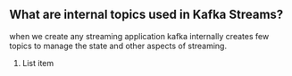 ## What are internal topics used in Kafka Streams?
when we create any streaming application kafka internally creates few topics to manage the state and other aspects of streaming.

 1. List item

<!--stackedit_data:
eyJoaXN0b3J5IjpbLTUwMTAxMzI2MSwyMDM2NzcyNDQzLC0yMD
g4NzQ2NjEyLC05NTAwMjUwMTIsLTUwNDI3MzQ3MCwtMTE2MTc0
MDU3NSwtMjE0NjUxMDAwMywyMDgyNjAxNjE2LC0yMTEzNzI5OT
MyLC05MzE2MjE5NSw2Mzk1MzUwMDAsMTYzNjg4OTA1MiwtNjc2
MjEzOTY2LC0xMDg4MjE0NTU0LC0xMTEzNTYzODI2LC0xOTQ0Nj
c3NDQwLDE2NzI4ODM3MzEsLTc0NTU4NDcxMywtNjQ3Mjk5Njc4
LDQwODIwMzQ4Nl19
-->